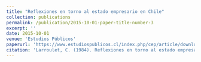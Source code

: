 ```yaml
---
title: "Reflexiones en torno al estado empresario en Chile"
collection: publications
permalink: /publication/2015-10-01-paper-title-number-3
excerpt: ''
date: 2015-10-01
venue: 'Estudios Públicos'
paperurl: 'https://www.estudiospublicos.cl/index.php/cep/article/download/1789/3015'
citation: 'Larroulet, C. (1984). Reflexiones en torno al estado empresario en Chile. Estudios Públicos, (14).'
---
```

